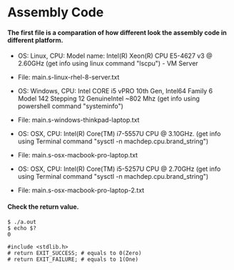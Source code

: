 # Assembly Code
#### The first file is a comparation of how different look the assembly code in different platform.
- OS: Linux, CPU: Model name: Intel(R) Xeon(R) CPU E5-4627 v3 @ 2.60GHz  (get info using linux command "lscpu") - VM Server
- File: main.s-linux-rhel-8-server.txt



- OS: Windows, CPU: Intel CORE i5 vPRO 10th Gen, Intel64 Family 6 Model 142 Stepping 12 GenuineIntel ~802 Mhz (get info using powershell command "systeminfo")
- File: main.s-windows-thinkpad-laptop.txt



- OS: OSX, CPU: Intel(R) Core(TM) i7-5557U CPU @ 3.10GHz. (get info using Terminal command "sysctl -n machdep.cpu.brand_string")
- File: main.s-osx-macbook-pro-laptop.txt



- OS: OSX, CPU: Intel(R) Core(TM) i5-5257U CPU @ 2.70GHz (get info using Terminal command "sysctl -n machdep.cpu.brand_string")
- File: main.s-osx-macbook-pro-laptop-2.txt

#### Check the return value.
```
$ ./a.out
$ echo $?
0

#include <stdlib.h>
# return EXIT_SUCCESS; # equals to 0(Zero)
# return EXIT_FAILURE; # equals to 1(One)
```
